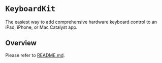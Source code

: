 # ``KeyboardKit``

The easiest way to add comprehensive hardware keyboard control to an iPad, iPhone, or Mac Catalyst app.

## Overview

Please refer to [README.md](https://github.com/douglashill/KeyboardKit/blob/main/README.md).
